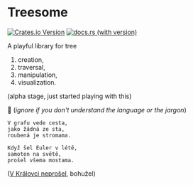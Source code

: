 # Treesome
[![Crates.io Version](https://img.shields.io/crates/v/treesome)](https://crates.io/crates/treesome)
[![docs.rs (with version)](https://img.shields.io/docsrs/treesome/latest)](https://docs.rs/treesome/latest/treesome/)


A playful library for tree

1. creation,
2. traversal,
3. manipulation,
4. visualization.

(alpha stage, just started playing with this)

:musical_note: (_ignore if you don't understand the language or the jargon_)

```
V grafu vede cesta,
jako žádná ze sta,
roubená je stromama.

Když šel Euler v létě,
samoten na světě,
prošel všema mostama.
```

([V Královci neprošel](https://mathworld.wolfram.com/KoenigsbergBridgeProblem.html), bohužel)